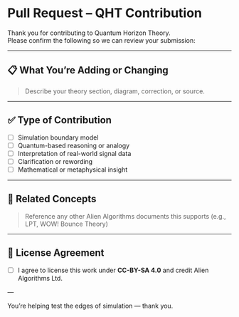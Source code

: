 # Pull Request – QHT Contribution

Thank you for contributing to Quantum Horizon Theory.  
Please confirm the following so we can review your submission:

---

## 📋 What You’re Adding or Changing

> Describe your theory section, diagram, correction, or source.

---

## ✅ Type of Contribution

- [ ] Simulation boundary model  
- [ ] Quantum-based reasoning or analogy  
- [ ] Interpretation of real-world signal data  
- [ ] Clarification or rewording  
- [ ] Mathematical or metaphysical insight  

---

## 🔗 Related Concepts

> Reference any other Alien Algorithms documents this supports (e.g., LPT, WOW! Bounce Theory)

---

## 📎 License Agreement

- [ ] I agree to license this work under **CC-BY-SA 4.0** and credit Alien Algorithms Ltd.

—

You’re helping test the edges of simulation — thank you.
